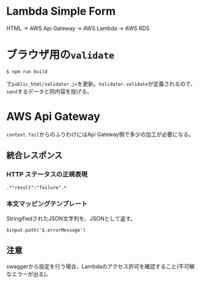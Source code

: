 # Lambda Simple Form

HTML -> AWS Api Gateway -> AWS Lambda -> AWS RDS

# ブラウザ用の`validate`

```
$ npm run build
```

で`public_html/validator.js`を更新。`Validator.validate`が定義されるので、`send`するデータと同内容を投げる。

# AWS Api Gateway

`context.fail`からのふりわけにはApi Gateway側で多少の加工が必要になる。

## 統合レスポンス

### HTTP ステータスの正規表現

```
.*"result":"failure".*
```

### 本文マッピングテンプレート

StringifiedされたJSON文字列を、JSONとして返す。

```
$input.path('$.errorMessage')
```

## 注意

swaggerから設定を行う場合、Lambdaのアクセス許可を確認すること(不可解なエラーが出る)。